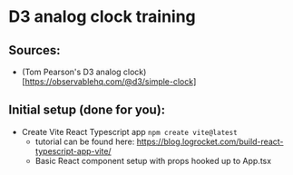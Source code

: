 # D3 analog clock training
## Sources:
- (Tom Pearson's D3 analog clock) [https://observablehq.com/@d3/simple-clock]

## Initial setup (done for you):
- Create Vite React Typescript app ``npm create vite@latest``
  - tutorial can be found here: https://blog.logrocket.com/build-react-typescript-app-vite/
  - Basic React component setup with props hooked up to App.tsx